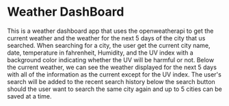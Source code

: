 # Weather DashBoard 

This is a weather dashboard app that uses the openweatherapi to get the current weather and the weather for the next 5 days of the city that us searched.
When searching for a city, the user get the current city name, date, temperature in fahrenheit, Humidity, and the UV index with a background color indicating whether
the UV will be harmful or not. Below the current weather, we can see the weather displayed for the next 5 days with all of the information as the current except for the
UV index. The user's search will be added to the recent search history below the search button should the user want to search the same city again 
and up to 5 cities can be saved at a time.


